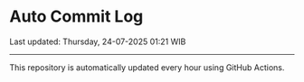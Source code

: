 # Auto Commit Log

Last updated: Thursday, 24-07-2025 01:21 WIB

---

This repository is automatically updated every hour using GitHub Actions.
